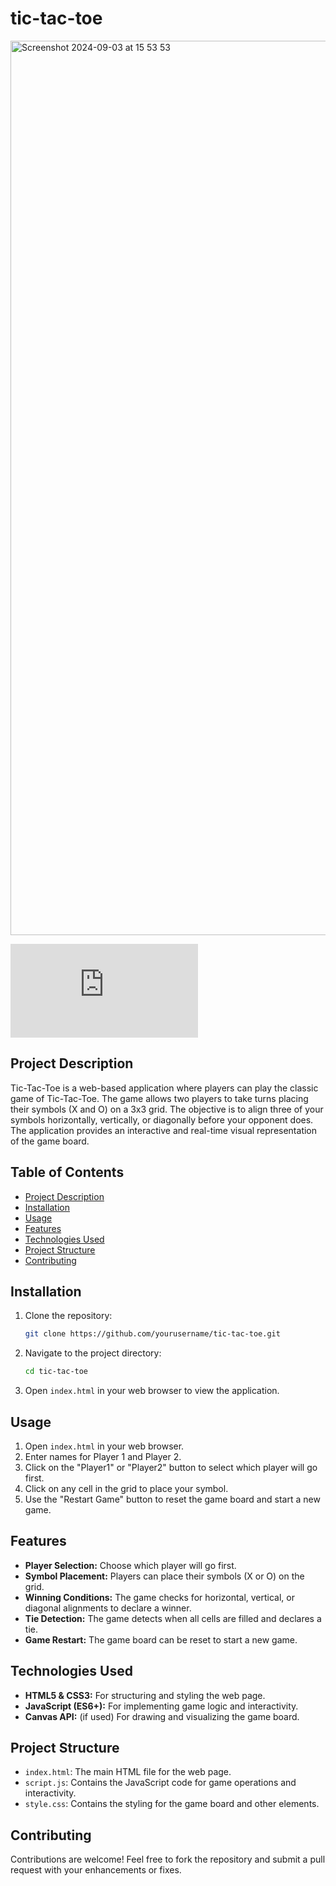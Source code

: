 # tic-tac-toe

<img width="1431" alt="Screenshot 2024-09-03 at 15 53 53" src="https://github.com/user-attachments/assets/694cc835-3580-41d6-9c61-980f922cf47b">

![Tic-Tac-Toe Board](https://github.com/OdinsBeard82/tic-tac-toe/blob/main/README.md)

## Project Description

Tic-Tac-Toe is a web-based application where players can play the classic game of Tic-Tac-Toe. The game allows two players to take turns placing their symbols (X and O) on a 3x3 grid. The objective is to align three of your symbols horizontally, vertically, or diagonally before your opponent does. The application provides an interactive and real-time visual representation of the game board.

## Table of Contents

- [Project Description](#project-description)
- [Installation](#installation)
- [Usage](#usage)
- [Features](#features)
- [Technologies Used](#technologies-used)
- [Project Structure](#project-structure)
- [Contributing](#contributing)

## Installation

1. Clone the repository:

    ```bash
    git clone https://github.com/yourusername/tic-tac-toe.git
    ```

2. Navigate to the project directory:

    ```bash
    cd tic-tac-toe
    ```

3. Open `index.html` in your web browser to view the application.

## Usage

1. Open `index.html` in your web browser.
2. Enter names for Player 1 and Player 2.
3. Click on the "Player1" or "Player2" button to select which player will go first.
4. Click on any cell in the grid to place your symbol.
5. Use the "Restart Game" button to reset the game board and start a new game.

## Features

- **Player Selection:** Choose which player will go first.
- **Symbol Placement:** Players can place their symbols (X or O) on the grid.
- **Winning Conditions:** The game checks for horizontal, vertical, or diagonal alignments to declare a winner.
- **Tie Detection:** The game detects when all cells are filled and declares a tie.
- **Game Restart:** The game board can be reset to start a new game.

## Technologies Used

- **HTML5 & CSS3:** For structuring and styling the web page.
- **JavaScript (ES6+):** For implementing game logic and interactivity.
- **Canvas API:** (if used) For drawing and visualizing the game board.

## Project Structure

- `index.html`: The main HTML file for the web page.
- `script.js`: Contains the JavaScript code for game operations and interactivity.
- `style.css`: Contains the styling for the game board and other elements.

## Contributing

Contributions are welcome! Feel free to fork the repository and submit a pull request with your enhancements or fixes.


